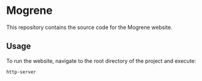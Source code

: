 # Mogrene

This repository contains the source code for the Mogrene website.

## Usage

To run the website, navigate to the root directory of the project and execute:

```
http-server
```
